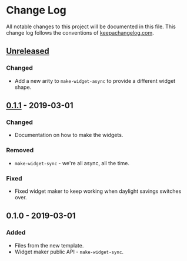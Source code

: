 # Change Log
All notable changes to this project will be documented in this file. This change log follows the conventions of [keepachangelog.com](http://keepachangelog.com/).

## [Unreleased]
### Changed
- Add a new arity to `make-widget-async` to provide a different widget shape.

## [0.1.1] - 2019-03-01
### Changed
- Documentation on how to make the widgets.

### Removed
- `make-widget-sync` - we're all async, all the time.

### Fixed
- Fixed widget maker to keep working when daylight savings switches over.

## 0.1.0 - 2019-03-01
### Added
- Files from the new template.
- Widget maker public API - `make-widget-sync`.

[Unreleased]: https://github.com/your-name/clojure-automation-noob/compare/0.1.1...HEAD
[0.1.1]: https://github.com/your-name/clojure-automation-noob/compare/0.1.0...0.1.1
